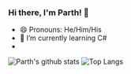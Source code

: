 ### Hi there, I'm Parth! 👋

<!--
**parth-agrawal09/parth-agrawal09** is a ✨ _special_ ✨ repository because its `README.md` (this file) appears on your GitHub profile.

Here are some ideas to get you started:

- 🔭 I’m currently working on ...
- 🌱 I’m currently learning ...
- 👯 I’m looking to collaborate on ...
- 🤔 I’m looking for help with ...
- 💬 Ask me about ...
- 📫 How to reach me: ...
- 😄 Pronouns: ...
- ⚡ Fun fact: ...

-->
- 😄 Pronouns: He/Him/His
- 🌱 I’m currently learning C#
- 

![Parth's github stats](https://github-readme-stats.vercel.app/api?username=parth-agrawal09&show_icons=true&count_private=true&theme=chartreuse-dark&icon_color=00ffff)
![Top Langs](https://github-readme-stats.vercel.app/api/top-langs/?username=parth-agrawal09&layout=compact&theme=chartreuse-dark&icon_color=00ffff)
